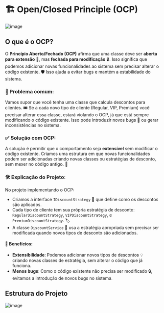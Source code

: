  
# 🏗️ Open/Closed Principle (OCP) 
![image](https://github.com/user-attachments/assets/a26b52d7-e978-484a-b79b-07684a57b2c5)
## O que é o OCP? 

O **Princípio Aberto/Fechado (OCP)** afirma que uma classe deve ser **aberta para extensão** 🔄, mas **fechada para modificação** 🔒. Isso significa que podemos adicionar novas funcionalidades ao sistema sem precisar alterar o código existente. 🛡️ Isso ajuda a evitar bugs e mantém a estabilidade do sistema.

### 🚨 Problema comum:

Vamos supor que você tenha uma classe que calcula descontos para clientes. 🎟️ Se a cada novo tipo de cliente (Regular, VIP, Premium) você precisar alterar essa classe, estará violando o OCP, já que está sempre modificando o código existente. Isso pode introduzir novos bugs 🐞 ou gerar inconsistências no sistema.

### ✅ Solução com OCP:

A solução é permitir que o comportamento seja **extensível** sem modificar o código existente. Criamos uma estrutura em que novas funcionalidades podem ser adicionadas criando novas classes ou estratégias de desconto, sem mexer no código antigo. 🚀

### 🛠️ Explicação do Projeto:

No projeto implementando o OCP:
- Criamos a interface `IDiscountStrategy` 🎯 que define como os descontos são aplicados.
- Cada tipo de cliente tem sua própria estratégia de desconto: `RegularDiscountStrategy`, `VIPDiscountStrategy`, e `PremiumDiscountStrategy`. 🏷️
- A classe `DiscountService` 💼 usa a estratégia apropriada sem precisar ser modificada quando novos tipos de desconto são adicionados.

#### 🎯 Benefícios:
- **Extensibilidade**: Podemos adicionar novos tipos de descontos 💡 criando novas classes de estratégia, sem alterar o código que já funciona.
- **Menos bugs**: Como o código existente não precisa ser modificado 🔒, evitamos a introdução de novos bugs no sistema. 

## Estrutura do Projeto 
![image](https://github.com/user-attachments/assets/97b1a83f-3846-408f-839d-9edbe9f59dca)

